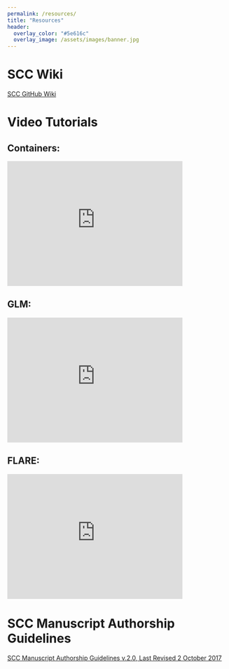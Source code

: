 ```yaml
---
permalink: /resources/
title: "Resources"
header:
  overlay_color: "#5e616c"
  overlay_image: /assets/images/banner.jpg
---
```


# SCC Wiki

[<i class="fas fa-link" aria-hidden="true"></i> SCC GitHub Wiki](https://github.com/CareyLabVT/SmartConnectedCommunities/wiki)

# Video Tutorials

## Containers: 
<iframe id="kaltura_player" src="https://cdnapisec.kaltura.com/p/2375811/sp/237581100/embedIframeJs/uiconf_id/41950442/partner_id/2375811?iframeembed=true&playerId=kaltura_player&entry_id=1_bnqfwf5r&flashvars[streamerType]=auto&amp;flashvars[localizationCode]=en&amp;flashvars[leadWithHTML5]=true&amp;flashvars[sideBarContainer.plugin]=true&amp;flashvars[sideBarContainer.position]=left&amp;flashvars[sideBarContainer.clickToClose]=true&amp;flashvars[chapters.plugin]=true&amp;flashvars[chapters.layout]=vertical&amp;flashvars[chapters.thumbnailRotator]=false&amp;flashvars[streamSelector.plugin]=true&amp;flashvars[EmbedPlayer.SpinnerTarget]=videoHolder&amp;flashvars[dualScreen.plugin]=true&amp;flashvars[Kaltura.addCrossoriginToIframe]=true&amp;&wid=1_yo0inioj" width="400" height="285" allowfullscreen webkitallowfullscreen mozAllowFullScreen allow="autoplay *; fullscreen *; encrypted-media *" sandbox="allow-forms allow-same-origin allow-scripts allow-top-navigation allow-pointer-lock allow-popups allow-modals allow-orientation-lock allow-popups-to-escape-sandbox allow-presentation allow-top-navigation-by-user-activation" frameborder="0" title="Kaltura Player"></iframe>

## GLM:
<iframe id="kaltura_player" src="https://cdnapisec.kaltura.com/p/2375811/sp/237581100/embedIframeJs/uiconf_id/41950442/partner_id/2375811?iframeembed=true&playerId=kaltura_player&entry_id=1_ildp4tiu&flashvars[streamerType]=auto&amp;flashvars[localizationCode]=en&amp;flashvars[leadWithHTML5]=true&amp;flashvars[sideBarContainer.plugin]=true&amp;flashvars[sideBarContainer.position]=left&amp;flashvars[sideBarContainer.clickToClose]=true&amp;flashvars[chapters.plugin]=true&amp;flashvars[chapters.layout]=vertical&amp;flashvars[chapters.thumbnailRotator]=false&amp;flashvars[streamSelector.plugin]=true&amp;flashvars[EmbedPlayer.SpinnerTarget]=videoHolder&amp;flashvars[dualScreen.plugin]=true&amp;flashvars[Kaltura.addCrossoriginToIframe]=true&amp;&wid=1_3jcfgxmd" width="400" height="285" allowfullscreen webkitallowfullscreen mozAllowFullScreen allow="autoplay *; fullscreen *; encrypted-media *" sandbox="allow-forms allow-same-origin allow-scripts allow-top-navigation allow-pointer-lock allow-popups allow-modals allow-orientation-lock allow-popups-to-escape-sandbox allow-presentation allow-top-navigation-by-user-activation" frameborder="0" title="Kaltura Player"></iframe>

## FLARE:
<iframe id="kaltura_player" src="https://cdnapisec.kaltura.com/p/2375811/sp/237581100/embedIframeJs/uiconf_id/41950442/partner_id/2375811?iframeembed=true&playerId=kaltura_player&entry_id=1_la3w2hkk&flashvars[streamerType]=auto&amp;flashvars[localizationCode]=en&amp;flashvars[leadWithHTML5]=true&amp;flashvars[sideBarContainer.plugin]=true&amp;flashvars[sideBarContainer.position]=left&amp;flashvars[sideBarContainer.clickToClose]=true&amp;flashvars[chapters.plugin]=true&amp;flashvars[chapters.layout]=vertical&amp;flashvars[chapters.thumbnailRotator]=false&amp;flashvars[streamSelector.plugin]=true&amp;flashvars[EmbedPlayer.SpinnerTarget]=videoHolder&amp;flashvars[dualScreen.plugin]=true&amp;flashvars[Kaltura.addCrossoriginToIframe]=true&amp;&wid=1_2t0fqsrf" width="400" height="285" allowfullscreen webkitallowfullscreen mozAllowFullScreen allow="autoplay *; fullscreen *; encrypted-media *" sandbox="allow-forms allow-same-origin allow-scripts allow-top-navigation allow-pointer-lock allow-popups allow-modals allow-orientation-lock allow-popups-to-escape-sandbox allow-presentation allow-top-navigation-by-user-activation" frameborder="0" title="Kaltura Player"></iframe>

# SCC Manuscript Authorship Guidelines

[<i class="far fa-file-pdf" aria-hidden="true"></i> SCC Manuscript Authorship Guidelines v.2.0, Last Revised 2 October 2017](../assets/files/SCCAuthorshipGuidelines_v2_2Oct17.pdf)
